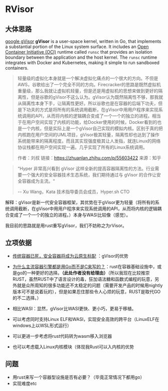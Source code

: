 # RVisor

## 大体思路

[google gVisor](https://github.com/google/gvisor) **gVisor** is a user-space kernel, written in Go, that implements a substantial portion of the Linux system surface. It includes an [Open Container Initiative (OCI)](https://www.opencontainers.org/) runtime called `runsc` that provides an isolation boundary between the application and the host kernel. The `runsc` runtime integrates with Docker and Kubernetes, making it simple to run sandboxed containers.



> 轻量级的虚拟化本身就是一个解决虚拟化痛点的一个很大的方向。不但是AWS，谷歌给出了一个完全不同的方向。Firecracker的思路是既然虚拟机重量级，那么我就让虚拟机轻量，但是还是用虚拟机的思想来做到更好的隔离性，但是谷歌的gVisor不这么认为。gVisor认为既然隔离性不够，那我就从隔离性本身下手，让隔离性更好。所以谷歌也是在容器的后端下功夫，但是下功夫的方式是将所有的系统调用截断，在gVisor中用用户程序来实现系统调用的API，从而将内核的逻辑耦合变成了一个一个的独立的进程。相当于在用户空间实现了内核的功能，给Docker使用的时候，Docker看到的也是一个内核，但是实际上是一个gVisor自己实现的模拟内核。区别于真的把内核跑在用户空间的UML项目，gVisor极其轻量，隔离性却也达到了操作系统能带来的隔离程度。而且其实现强度极其让人发指，就连Linux的网络协议栈都在用户空间实现一遍。几乎实现了所有的Linux系统调用。
>
> 作者：刘叔
> 链接：https://zhuanlan.zhihu.com/p/55603422
> 来源：知乎



> “Hyper 非常高兴看到 gVisor 这样全新的提高容器隔离性的方法。行业需要一个强大的安全容器技术生态系统，我们期待通过与 gVisor 的合作让安全容器成为主流。“
>
>  -- Xu Wang，Kata 技术指导委员会成员，Hyper.sh CTO

解释：gVisor是新一代安全容器框架，其优势在于gVisor更为轻量（将所有的系统调用截断，在gVisor中用用户程序来实现系统调用的API，从而将内核的逻辑耦合变成了一个一个的独立的进程。）本身与WASI比较像（感觉）。

我目前的思路就是用rust重写gVisor，我们不妨称之为rVisor。

## 立项依据

* [传统容器已死，安全容器将成为云原生标配](https://zhuanlan.zhihu.com/p/99182075) ：gVisor的优势

* [为什么主流容器引擎都是用Go而不是C来写的？](https://www.zhihu.com/question/366520262/answer/975642782)：rust在容器基础设施中，或是go的一种更好的选择。**（此处作者没有给理由）**（所以我现在比较推崇RUST，虽然RUST中了语言设计的毒，狂加语法糖和函数式编程的玩意，另外就是众所周知的很多功能还不太稳定的问题（需要开发产品的时候用nightly版本可不是说着玩的），但是如果忍住那些令人心烦的玩意，RUST是取代GO的不二选择。）

* 相比WASI：显然，gVisor比WASI更快、更小巧，更易于移植。

* 可以考虑同时支持Linux ELF和WASI，实现安全高效的跨平台（LinuxELF在windows上以WSL形式运行）

* 可以更进一步考虑将rust代码转为wasm移入浏览器
* 也可以考虑载入Linux内核模块（体现我Rust可以入内核的优势

## 问题

* 用rust来写一个容器型设施是否有必要？（毕竟正常情况下都用go）
* 实现难度etc